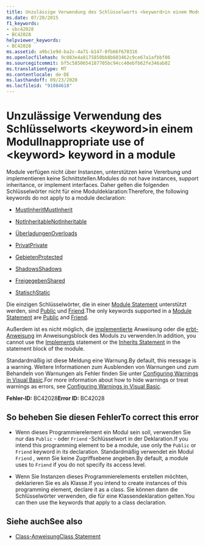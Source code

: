 ```yaml
---
title: Unzulässige Verwendung des Schlüsselworts <keyword>in einem Modul
ms.date: 07/20/2015
f1_keywords:
- vbc42028
- BC42028
helpviewer_keywords:
- BC42028
ms.assetid: a9bc1e9d-ba2c-4a71-b147-0fb66f670316
ms.openlocfilehash: 9c083e4a8175850bb8b603462c9ce67a1afbbf06
ms.sourcegitcommit: bf5c5850654187705bc94cc40ebfb62fe346ab02
ms.translationtype: MT
ms.contentlocale: de-DE
ms.lasthandoff: 09/23/2020
ms.locfileid: "91084618"
---
```

# <a name="inappropriate-use-of-keyword-keyword-in-a-module"></a><span data-ttu-id="6017f-102">Unzulässige Verwendung des Schlüsselworts \<keyword>in einem Modul</span><span class="sxs-lookup"><span data-stu-id="6017f-102">Inappropriate use of \<keyword> keyword in a module</span></span>

<span data-ttu-id="6017f-103">Module verfügen nicht über Instanzen, unterstützen keine Vererbung und implementieren keine Schnittstellen.</span><span class="sxs-lookup"><span data-stu-id="6017f-103">Modules do not have instances, support inheritance, or implement interfaces.</span></span> <span data-ttu-id="6017f-104">Daher gelten die folgenden Schlüsselwörter nicht für eine Moduldeklaration:</span><span class="sxs-lookup"><span data-stu-id="6017f-104">Therefore, the following keywords do not apply to a module declaration:</span></span>  
  
- [<span data-ttu-id="6017f-105">MustInherit</span><span class="sxs-lookup"><span data-stu-id="6017f-105">MustInherit</span></span>](../language-reference/modifiers/mustinherit.md)  
  
- [<span data-ttu-id="6017f-106">NotInheritable</span><span class="sxs-lookup"><span data-stu-id="6017f-106">NotInheritable</span></span>](../language-reference/modifiers/notinheritable.md)  
  
- [<span data-ttu-id="6017f-107">Überladungen</span><span class="sxs-lookup"><span data-stu-id="6017f-107">Overloads</span></span>](../language-reference/modifiers/overloads.md)  
  
- [<span data-ttu-id="6017f-108">Privat</span><span class="sxs-lookup"><span data-stu-id="6017f-108">Private</span></span>](../language-reference/modifiers/private.md)  
  
- [<span data-ttu-id="6017f-109">Gebieten</span><span class="sxs-lookup"><span data-stu-id="6017f-109">Protected</span></span>](../language-reference/modifiers/protected.md)  
  
- [<span data-ttu-id="6017f-110">Shadows</span><span class="sxs-lookup"><span data-stu-id="6017f-110">Shadows</span></span>](../language-reference/modifiers/shadows.md)  
  
- [<span data-ttu-id="6017f-111">Freigegeben</span><span class="sxs-lookup"><span data-stu-id="6017f-111">Shared</span></span>](../language-reference/modifiers/shared.md)  
  
- [<span data-ttu-id="6017f-112">Statisch</span><span class="sxs-lookup"><span data-stu-id="6017f-112">Static</span></span>](../language-reference/modifiers/static.md)  
  
 <span data-ttu-id="6017f-113">Die einzigen Schlüsselwörter, die in einer [Module Statement](../language-reference/statements/module-statement.md) unterstützt werden, sind [Public](../language-reference/modifiers/public.md) und [Friend](../language-reference/modifiers/friend.md).</span><span class="sxs-lookup"><span data-stu-id="6017f-113">The only keywords supported in a [Module Statement](../language-reference/statements/module-statement.md) are [Public](../language-reference/modifiers/public.md) and [Friend](../language-reference/modifiers/friend.md).</span></span>  
  
 <span data-ttu-id="6017f-114">Außerdem ist es nicht möglich, die [implementierte](../language-reference/statements/implements-clause.md) Anweisung oder die [erbt-Anweisung](../language-reference/statements/inherits-statement.md) im Anweisungsblock des Moduls zu verwenden.</span><span class="sxs-lookup"><span data-stu-id="6017f-114">In addition, you cannot use the [Implements](../language-reference/statements/implements-clause.md) statement or the [Inherits Statement](../language-reference/statements/inherits-statement.md) in the statement block of the module.</span></span>  
  
 <span data-ttu-id="6017f-115">Standardmäßig ist diese Meldung eine Warnung.</span><span class="sxs-lookup"><span data-stu-id="6017f-115">By default, this message is a warning.</span></span> <span data-ttu-id="6017f-116">Weitere Informationen zum Ausblenden von Warnungen und zum Behandeln von Warnungen als Fehler finden Sie unter [Configuring Warnings in Visual Basic](/visualstudio/ide/configuring-warnings-in-visual-basic).</span><span class="sxs-lookup"><span data-stu-id="6017f-116">For more information about how to hide warnings or treat warnings as errors, see [Configuring Warnings in Visual Basic](/visualstudio/ide/configuring-warnings-in-visual-basic).</span></span>  
  
 <span data-ttu-id="6017f-117">**Fehler-ID:** BC42028</span><span class="sxs-lookup"><span data-stu-id="6017f-117">**Error ID:** BC42028</span></span>  
  
## <a name="to-correct-this-error"></a><span data-ttu-id="6017f-118">So beheben Sie diesen Fehler</span><span class="sxs-lookup"><span data-stu-id="6017f-118">To correct this error</span></span>  
  
- <span data-ttu-id="6017f-119">Wenn dieses Programmierelement ein Modul sein soll, verwenden Sie nur das `Public` - oder `Friend` -Schlüsselwort in der Deklaration.</span><span class="sxs-lookup"><span data-stu-id="6017f-119">If you intend this programming element to be a module, use only the `Public` or `Friend` keyword in its declaration.</span></span> <span data-ttu-id="6017f-120">Standardmäßig verwendet ein Modul `Friend` , wenn Sie keine Zugriffsebene angeben.</span><span class="sxs-lookup"><span data-stu-id="6017f-120">By default, a module uses to `Friend` if you do not specify its access level.</span></span>  
  
- <span data-ttu-id="6017f-121">Wenn Sie Instanzen dieses Programmierelements erstellen möchten, deklarieren Sie es als Klasse.</span><span class="sxs-lookup"><span data-stu-id="6017f-121">If you intend to create instances of this programming element, declare it as a class.</span></span> <span data-ttu-id="6017f-122">Sie können dann die Schlüsselwörter verwenden, die für eine Klassendeklaration gelten.</span><span class="sxs-lookup"><span data-stu-id="6017f-122">You can then use the keywords that apply to a class declaration.</span></span>  
  
## <a name="see-also"></a><span data-ttu-id="6017f-123">Siehe auch</span><span class="sxs-lookup"><span data-stu-id="6017f-123">See also</span></span>

- [<span data-ttu-id="6017f-124">Class-Anweisung</span><span class="sxs-lookup"><span data-stu-id="6017f-124">Class Statement</span></span>](../language-reference/statements/class-statement.md)
